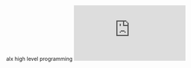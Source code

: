 alx high level programming
![python picture ](
https://www.freepik.com/premium-photo/abstract-digital-background-connecting-dots-lines_15253094.htm?query=cloud%20hosting&collectionId=3239128&&position=1&from_view=collections)
